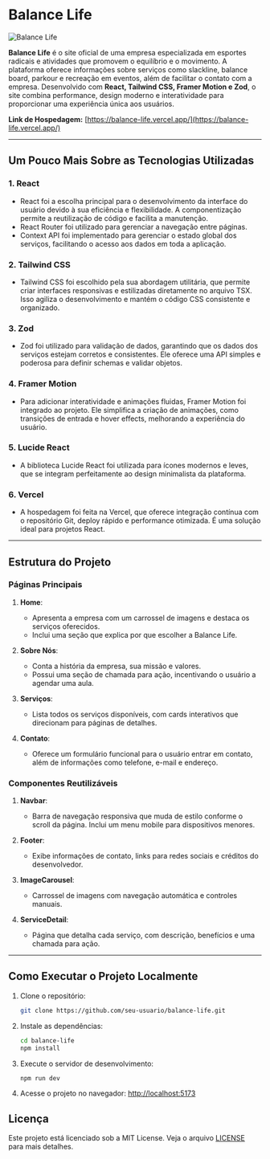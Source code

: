 # Balance Life

![Balance Life](https://i.ibb.co/7NG7tRcN/print.jpg)

**Balance Life** é o site oficial de uma empresa especializada em esportes radicais e atividades que promovem o equilíbrio e o movimento. A plataforma oferece informações sobre serviços como slackline, balance board, parkour e recreação em eventos, além de facilitar o contato com a empresa. Desenvolvido com **React, Tailwind CSS, Framer Motion e Zod**, o site combina performance, design moderno e interatividade para proporcionar uma experiência única aos usuários.

**Link de Hospedagem:** [https://balance-life.vercel.app/](https://balance-life.vercel.app/)

---

## Um Pouco Mais Sobre as Tecnologias Utilizadas

### 1. **React**

- React foi a escolha principal para o desenvolvimento da interface do usuário devido à sua eficiência e flexibilidade. A componentização permite a reutilização de código e facilita a manutenção.
- React Router foi utilizado para gerenciar a navegação entre páginas.
- Context API foi implementado para gerenciar o estado global dos serviços, facilitando o acesso aos dados em toda a aplicação.

### 2. **Tailwind CSS**

- Tailwind CSS foi escolhido pela sua abordagem utilitária, que permite criar interfaces responsivas e estilizadas diretamente no arquivo TSX. Isso agiliza o desenvolvimento e mantém o código CSS consistente e organizado.

### 3. **Zod**

- Zod foi utilizado para validação de dados, garantindo que os dados dos serviços estejam corretos e consistentes. Ele oferece uma API simples e poderosa para definir schemas e validar objetos.

### 4. **Framer Motion**

- Para adicionar interatividade e animações fluidas, Framer Motion foi integrado ao projeto. Ele simplifica a criação de animações, como transições de entrada e hover effects, melhorando a experiência do usuário.

### 5. **Lucide React**

- A biblioteca Lucide React foi utilizada para ícones modernos e leves, que se integram perfeitamente ao design minimalista da plataforma.

### 6. **Vercel**

- A hospedagem foi feita na Vercel, que oferece integração contínua com o repositório Git, deploy rápido e performance otimizada. É uma solução ideal para projetos React.

---

## Estrutura do Projeto

### Páginas Principais

1. **Home**:

   - Apresenta a empresa com um carrossel de imagens e destaca os serviços oferecidos.
   - Inclui uma seção que explica por que escolher a Balance Life.

2. **Sobre Nós**:

   - Conta a história da empresa, sua missão e valores.
   - Possui uma seção de chamada para ação, incentivando o usuário a agendar uma aula.

3. **Serviços**:

   - Lista todos os serviços disponíveis, com cards interativos que direcionam para páginas de detalhes.

4. **Contato**:
   - Oferece um formulário funcional para o usuário entrar em contato, além de informações como telefone, e-mail e endereço.

### Componentes Reutilizáveis

1. **Navbar**:

   - Barra de navegação responsiva que muda de estilo conforme o scroll da página. Inclui um menu mobile para dispositivos menores.

2. **Footer**:

   - Exibe informações de contato, links para redes sociais e créditos do desenvolvedor.

3. **ImageCarousel**:

   - Carrossel de imagens com navegação automática e controles manuais.

4. **ServiceDetail**:
   - Página que detalha cada serviço, com descrição, benefícios e uma chamada para ação.

---

## Como Executar o Projeto Localmente

1. Clone o repositório:

   ```bash
   git clone https://github.com/seu-usuario/balance-life.git
   ```

2. Instale as dependências:

   ```bash
   cd balance-life
   npm install
   ```

3. Execute o servidor de desenvolvimento:

   ```bash
   npm run dev
   ```

4. Acesse o projeto no navegador:
   [http://localhost:5173](http://localhost:5173)

## Licença

Este projeto está licenciado sob a MIT License. Veja o arquivo [LICENSE](LICENSE) para mais detalhes.
